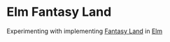 # Elm Fantasy Land

Experimenting with implementing [Fantasy Land](https://github.com/fantasyland/fantasy-land) in [Elm](http://elm-lang.org/)
